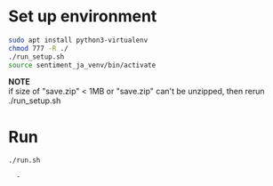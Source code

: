 # Set up environment
```bash
sudo apt install python3-virtualenv 
chmod 777 -R ./ 
./run_setup.sh 
source sentiment_ja_venv/bin/activate
```

**NOTE** <br/>
if size of "save.zip" < 1MB or "save.zip" can't be unzipped, then rerun ./run_setup.sh

# Run

```bash
./run.sh
```

      - 

